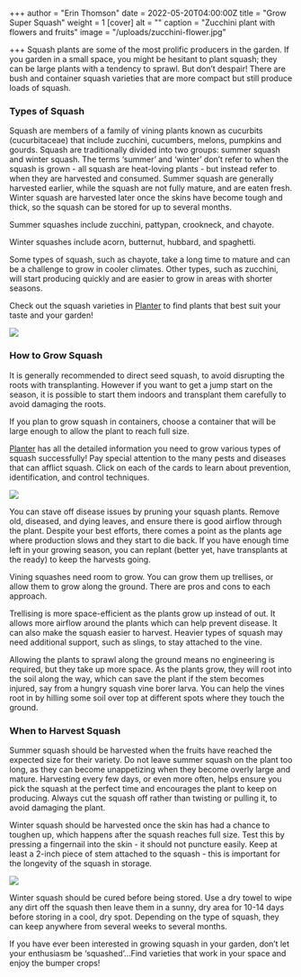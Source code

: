 +++
author = "Erin Thomson"
date = 2022-05-20T04:00:00Z
title = "Grow Super Squash"
weight = 1
[cover]
alt = ""
caption = "Zucchini plant with flowers and fruits"
image = "/uploads/zucchini-flower.jpg"

+++
Squash plants are some of the most prolific producers in the garden. If you garden in a small space, you might be hesitant to plant squash; they can be large plants with a tendency to sprawl. But don’t despair! There are bush and container squash varieties that are more compact but still produce loads of squash.

### Types of Squash

Squash are members of a family of vining plants known as cucurbits (cucurbitaceae) that include zucchini, cucumbers, melons, pumpkins and gourds. Squash are traditionally divided into two groups: summer squash and winter squash. The terms ‘summer’ and ‘winter’ don’t refer to when the squash is grown - all squash are heat-loving plants - but instead refer to when they are harvested and consumed. Summer squash are generally harvested earlier, while the squash are not fully mature, and are eaten fresh. Winter squash are harvested later once the skins have become tough and thick, so the squash can be stored for up to several months.

Summer squashes include zucchini, pattypan, crookneck, and chayote.

Winter squashes include acorn, butternut, hubbard, and spaghetti.

Some types of squash, such as chayote, take a long time to mature and can be a challenge to grow in cooler climates. Other types, such as zucchini, will start producing quickly and are easier to grow in areas with shorter seasons.

Check out the squash varieties in [Planter](https://planter.garden/) to find plants that best suit your taste and your garden!

![](/uploads/squash-screenshot.jpg)

### How to Grow Squash

It is generally recommended to direct seed squash, to avoid disrupting the roots with transplanting. However if you want to get a jump start on the season, it is possible to start them indoors and transplant them carefully to avoid damaging the roots.

If you plan to grow squash in containers, choose a container that will be large enough to allow the plant to reach full size.

[Planter](https://planter.garden/) has all the detailed information you need to grow various types of squash successfully! Pay special attention to the many pests and diseases that can afflict squash. Click on each of the cards to learn about prevention, identification, and control techniques.

![](/uploads/squash-pests-screenshot.jpg)

You can stave off disease issues by pruning your squash plants. Remove old, diseased, and dying leaves, and ensure there is good airflow through the plant. Despite your best efforts, there comes a point as the plants age where production slows and they start to die back. If you have enough time left in your growing season, you can replant (better yet, have transplants at the ready) to keep the harvests going.

Vining squashes need room to grow. You can grow them up trellises, or allow them to grow along the ground. There are pros and cons to each approach.

Trellising is more space-efficient as the plants grow up instead of out. It allows more airflow around the plants which can help prevent disease. It can also make the squash easier to harvest. Heavier types of squash may need additional support, such as slings, to stay attached to the vine.

Allowing the plants to sprawl along the ground means no engineering is required, but they take up more space. As the plants grow, they will root into the soil along the way, which can save the plant if the stem becomes injured, say from a hungry squash vine borer larva. You can help the vines root in by hilling some soil over top at different spots where they touch the ground.

### When to Harvest Squash

Summer squash should be harvested when the fruits have reached the expected size for their variety. Do not leave summer squash on the plant too long, as they can become unappetizing when they become overly large and mature. Harvesting every few days, or even more often, helps ensure you pick the squash at the perfect time and encourages the plant to keep on producing. Always cut the squash off rather than twisting or pulling it, to avoid damaging the plant.

Winter squash should be harvested once the skin has had a chance to toughen up, which happens after the squash reaches full size. Test this by pressing a fingernail into the skin - it should not puncture easily. Keep at least a 2-inch piece of stem attached to the squash - this is important for the longevity of the squash in storage.

![](/uploads/acorn-squash.jpg)

Winter squash should be cured before being stored. Use a dry towel to wipe any dirt off the squash then leave them in a sunny, dry area for 10-14 days before storing in a cool, dry spot. Depending on the type of squash, they can keep anywhere from several weeks to several months.

If you have ever been interested in growing squash in your garden, don’t let your enthusiasm be ‘squashed’...Find varieties that work in your space and enjoy the bumper crops!